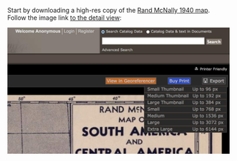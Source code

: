 Start by downloading a high-res copy of the
[Rand McNally 1940 map](http://rumsey.georeferencer.com/map/KBMKREinftMNFVlcobKoSC/201507272126-7g9Mkm/).
Follow the image link [to the detail view](http://www.davidrumsey.com/luna/servlet/view/search?q=List_No=5969.08&showFirstDetail=1):

![export](img/export.jpg)
